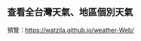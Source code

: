 查看全台灣天氣、地區個別天氣
-----------------------------------------------

預覽：https://watzila.github.io/weather-Web/
